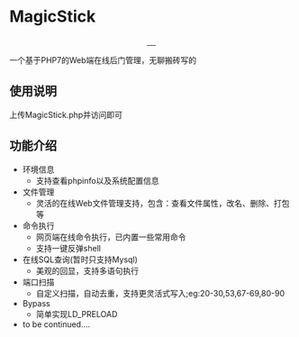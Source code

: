 







# MagicStick

<p align="center">
     <a target="_blank" href="https://github.com/Stakcery/MagicStick">
        <img alt="" src="https://img.shields.io/github/stars/Stakcery/MagicStick?style=flat"/>
     </a>
     <a target="_blank" href="https://github.com/Stakcery/MagicStick/blob/main/LICENSE">
        <img alt="" src="https://img.shields.io/badge/License-Apache--2.0-brightgreen.svg"/>
     </a>
     <a target="_blank" href="https://github.com/php/php-src/tree/PHP-7.0.0">
        <img alt="" src="https://img.shields.io/badge/php-%5E7.0.0-blue"/>
     </a>
     <a target="_blank" href="https://github.com/Stakcery/MagicStick">
        <img alt="" src="https://img.shields.io/github/watchers/Stakcery/MagicStick"/>
     </a>
     <a target="_blank" href="https://app.codacy.com/project/badge/Grade/d3b1933aa5814634822a1fdcb20ae812)](https://www.codacy.com/gh/Stakcery/MagicStick/dashboard?utm_source=github.com&amp;utm_medium=referral&amp;utm_content=Stakcery/MagicStick&amp;utm_campaign=Badge_Grade">
        <img alt="" src="https://app.codacy.com/project/badge/Grade/d3b1933aa5814634822a1fdcb20ae812"/>
     </a>
</p>



一个基于PHP7的Web端在线后门管理，无聊搬砖写的

## 使用说明

上传MagicStick.php并访问即可



## 功能介绍

- 环境信息
  - 支持查看phpinfo以及系统配置信息
- 文件管理
  - 灵活的在线Web文件管理支持，包含：查看文件属性，改名、删除、打包等
- 命令执行
  - 网页端在线命令执行，已内置一些常用命令
  - 支持一键反弹shell
- 在线SQL查询(暂时只支持Mysql)
  - 美观的回显，支持多语句执行
- 端口扫描
  - 自定义扫描，自动去重，支持更灵活式写入;eg:20-30,53,67-69,80-90
- Bypass
  - 简单实现LD_PRELOAD
- to be continued....
